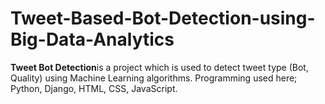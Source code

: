 # Tweet-Based-Bot-Detection-using-Big-Data-Analytics
**Tweet Bot Detection**is a project which is used to detect tweet type (Bot, Quality) using Machine Learning algorithms. Programming used here; Python, Django, HTML, CSS, JavaScript. 
